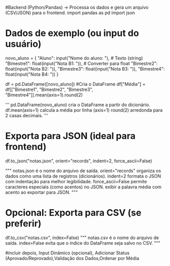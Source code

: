 #Backend (Python/Pandas) → Processa os dados e gera um arquivo (CSV/JSON) para o frontend.
import pandas as pd
import json

# Dados de exemplo (ou input do usuário)

novo_aluno = {
    "Aluno": input("Nome do aluno: "),  # Texto (string)
    "Bimestre1": float(input("Nota B1: ")),  # Converter para float
    "Bimestre2": float(input("Nota B2: ")),
    "Bimestre3": float(input("Nota B3: ")),
    "Bimestre4": float(input("Nota B4: "))
        }

df = pd.DataFrame([novo_aluno]) #Cria o DataFrame
df["Média"] = df[["Bimestre1", "Bimestre2", "Bimestre3", "Bimestre4"]].mean(axis=1).round(2)

'''
pd.DataFrame(novo_aluno) cria o DataFrame a partir do dicionário.
df.mean(axis=1) calcula a média por linha (axis=1) 
round(2) arredonda para 2 casas decimais.
'''

# Exporta para JSON (ideal para frontend)
df.to_json("notas.json", orient="records", indent=2, force_ascii=False)

"""
notas.json é o nome do arquivo de saída.
orient="records" organiza os dados como uma lista de registros (dicionários).
indent=2 formata o JSON com indentação para melhor legibilidade.
force_ascii=False permite caracteres especiais (como acentos) no JSON.
exibir a palavra média com acento ao exportar para JSON.
"""
# Opcional: Exporta para CSV (se preferir)
df.to_csv("notas.csv", index=False)
"""
notas.csv é o nome do arquivo de saída.
index=False evita que o índice do DataFrame seja salvo no CSV.
"""


#incluir depois,  Input Dinâmico (opcional), Adicionar Status (Aprovado/Reprovado),Validação dos Dados,Ordenar por Média